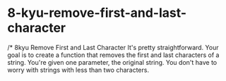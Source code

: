 # 8-kyu-remove-first-and-last-character
/* 8kyu  Remove First and Last Character  It's pretty straightforward. Your goal is to create a function that removes the first and last characters of a string. You're given one parameter, the original string.  You don't have to worry with strings with less than two characters.
